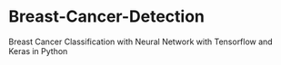 # Breast-Cancer-Detection
Breast Cancer Classification with Neural Network with Tensorflow and Keras in Python
